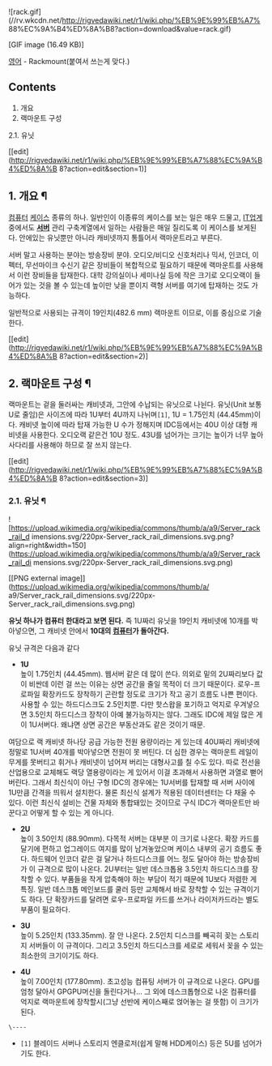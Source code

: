 ![rack.gif](//rv.wkcdn.net/http://rigvedawiki.net/r1/wiki.php/%EB%9E%99%EB%A7%
88%EC%9A%B4%ED%8A%B8?action=download&value=rack.gif)

[GIF image (16.49 KB)]

  
[영어](%EC%98%81%EC%96%B4.md) \- Rackmount(붙여서 쓰는게 맞다.)  

## Contents

    

1. 개요 
2. 랙마운트 구성 
    

2.1. 유닛

[[edit](http://rigvedawiki.net/r1/wiki.php/%EB%9E%99%EB%A7%88%EC%9A%B4%ED%8A%B
8?action=edit&section=1)]

## 1. 개요 ¶

[컴퓨터](%EC%BB%B4%ED%93%A8%ED%84%B0.md)
[케이스](%EC%BC%80%EC%9D%B4%EC%8A%A4.md) 종류의 하나. 일반인이 이종류의 케이스를 보는 일은 매우 드물고,
[IT업계](IT%EC%97%85%EA%B3%84.md) 중에서도 **[서버](%EC%84%9C%EB%B2%84.md)** 관리
구축계열에서 일하는 사람들은 매일 질리도록 이 케이스를 보게된다. 안에있는 유닛뿐만 아니라 캐비넷까지 통틀어서 랙마운트라고 부른다.

  

서버 말고 사용하는 분야는 방송장비 분야. 오디오/비디오 신호처리나 믹서, 인코더, 이펙터, 무선마이크 수신기 같은 장비들이 복합적으로
필요하기 때문에 랙마운트를 사용해서 이런 장비들을 탑재한다. 대학 강의실이나 세미나실 등에 작은 크기로 오디오랙이 들어가 있는 것을 볼 수
있는데 높이만 낮을 뿐이지 랙형 서버를 여기에 탑재하는 것도 가능하다.

  

일반적으로 사용되는 규격이 19인치(482.6 mm) 랙마운트 이므로, 이를 중심으로 기술한다.

  

[[edit](http://rigvedawiki.net/r1/wiki.php/%EB%9E%99%EB%A7%88%EC%9A%B4%ED%8A%B
8?action=edit&section=2)]

## 2. 랙마운트 구성 ¶

랙마운트는 겉을 둘러싸는 캐비넷과, 그안에 수납되는 유닛으로 나뉜다. 유닛(Unit 보통 U로 줄임)은 사이즈에 따라 1U부터 4U까지
나뉘며`[1]`, 1U = 1.75인치 (44.45mm)이다. 캐비넷 높이에 따라 탑재 가능한 U 수가 정해지며 IDC등에서는 40U 이상
대형 캐비넷을 사용한다. 오디오랙 같은건 10U 정도. 43U를 넘어가는 크기는 높이가 너무 높아 사다리를 사용해야 하므로 잘 쓰지 않는다.

[[edit](http://rigvedawiki.net/r1/wiki.php/%EB%9E%99%EB%A7%88%EC%9A%B4%ED%8A%B
8?action=edit&section=3)]

### 2.1. 유닛 ¶

![https://upload.wikimedia.org/wikipedia/commons/thumb/a/a9/Server_rack_rail_d
imensions.svg/220px-Server_rack_rail_dimensions.svg.png?align=right&width=150]
(https://upload.wikimedia.org/wikipedia/commons/thumb/a/a9/Server_rack_rail_di
mensions.svg/220px-Server_rack_rail_dimensions.svg.png)

[[PNG external image]](https://upload.wikimedia.org/wikipedia/commons/thumb/a/
a9/Server_rack_rail_dimensions.svg/220px-Server_rack_rail_dimensions.svg.png)

  
**유닛 하나가 컴퓨터 한대라고 보면 된다.** 즉 1U짜리 유닛을 19인치 캐비넷에 10개를 박아넣으면, 그 캐비넷 안에서 **10대의 [컴퓨터](%EC%BB%B4%ED%93%A8%ED%84%B0.md)가 돌아간다.**

  

유닛 규격은 다음과 같다

  

  * **1U**  
높이 1.75인치 (44.45mm). 웹서버 같은 데 많이 쓴다. 의외로 밑의 2U짜리보다 값이 비싼데 이런 걸 쓰는 이유는 상면 공간을
줄일 목적이 더 크기 때문이다. 로우-프로파일 확장카드도 장착하기 곤란할 정도로 크기가 작고 공기 흐름도 나쁜 편이다. 사용할 수 있는
하드디스크도 2.5인치뿐. 다만 핫스왑을 포기하고 억지로 우겨넣으면 3.5인치 하드디스크 장착이 아예 불가능하지는 않다. 그래도 IDC에
제일 많은 게 이 1U서버다. 왜냐면 상면 공간은 부동산과도 같은 것이기 때문.  
  
여담으로 랙 캐비넷 하나당 공급 가능한 전원 용량이라는 게 있는데 40U짜리 캐비넷에 정말로 1U서버 40개를 박아넣으면 전원이 못 버틴다.
더 심한 경우는 랙마운트 레일이 무게를 못버티고 휘거나 캐비넷이 넘어져 버리는 대형사고를 칠 수도 있다. 따로 전선을 산업용으로 교체해도
랙당 열용량이라는 게 있어서 이걸 초과해서 사용하면 과열로 뻗어버린다. 그래서 최신식이 아닌 구형 IDC의 경우에는 1U서버를 탑재할 때
서버 사이에 1U만큼 간격을 띄워서 설치한다. 물론 최신식 설계가 적용된 데이터센터는 다 채울 수 있다. 이런 최신식 설비는 건물 자체와
통합돼있는 것이므로 구식 IDC가 랙마운트만 바꾼다고 어떻게 할 수 있는 게 아니다.  

  * **2U**  
높이 3.50인치 (88.90mm). 다목적 서버는 대부분 이 크기로 나온다. 확장 카드를 달기에 편하고 업그레이드 여지를 많이 남겨놓았으며
케이스 내부의 공기 흐름도 좋다. 하드웨어 인코더 같은 걸 달거나 하드디스크를 어느 정도 달아야 하는 방송장비가 이 규격으로 많이 나온다.
2U부터는 일반 데스크톱용 3.5인치 하드디스크를 장착할 수 있다. 부품들을 작게 압축해야 하는 부담이 적기 때문에 1U보다 저렴한 게
특징. 일반 데스크톱 메인보드를 쿨러 등만 교체해서 바로 장착할 수 있는 규격이기도 하다. 단 확장카드를 달려면 로우-프로파일 카드를 쓰거나
라이저카드라는 별도 부품이 필요하다.  

  * **3U**  
높이 5.25인치 (133.35mm). 잘 안 나온다. 2.5인치 디스크를 빼곡히 꽂는 스토리지 서버들이 이 규격이다. 그리고 3.5인치
하드디스크를 세로로 세워서 꽂을 수 있는 최소한의 크기이기도 하다.  
  

  * **4U**  
높이 7.00인치 (177.80mm). 초고성능 컴퓨팅 서버가 이 규격으로 나온다. GPU를 엄청 달아서 GPGPU머신을 돌린다거나... 그
외에 데스크톱형으로 나온 컴퓨터를 억지로 랙마운트에 장착할시(그냥 선반에 케이스째로 얹어놓는 걸 뜻함) 이 크기가 된다.

`\----`

  * `[1]` 블레이드 서버나 스토리지 엔클로저(쉽게 말해 HDD케이스) 등은 5U를 넘어가기도 한다.

